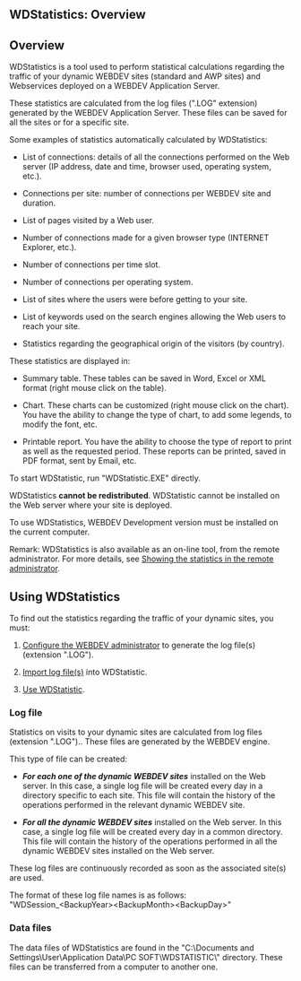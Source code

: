 
## WDStatistics: Overview
			



<a name="NOTE1"></a>
<a name="NOTE1_1"></a>


## Overview
<a name="overview_ELTTEXTE000135"></a>
WDStatistics is a tool used to perform statistical calculations regarding the traffic of your dynamic WEBDEV sites (standard and AWP sites) and Webservices deployed on a WEBDEV Application Server.

These statistics are calculated from the log files (".LOG" extension) generated by the WEBDEV Application Server. These files can be saved for all the sites or for a specific site.

Some examples of statistics automatically calculated by WDStatistics:

- List of connections: details of all the connections performed on the Web server (IP address, date and time, browser used, operating system, etc.).

- Connections per site: number of connections per WEBDEV site and duration.

- List of pages visited by a Web user.

- Number of connections made for a given browser type (INTERNET Explorer, etc.).

- Number of connections per time slot.

- Number of connections per operating system.

- List of sites where the users were before getting to your site.

- List of keywords used on the search engines allowing the Web users to reach your site.

- Statistics regarding the geographical origin of the visitors (by country).




These statistics are displayed in:

- Summary table. These tables can be saved in Word, Excel or XML format (right mouse click on the table).

- Chart. These charts can be customized (right mouse click on the chart). You have the ability to change the type of chart, to add some legends, to modify the font, etc.

- Printable report. You have the ability to choose the type of report to print as well as the requested period. These reports can be printed, saved in PDF format, sent by Email, etc.




To start WDStatistic, run "WDStatistic.EXE" directly.

WDStatistics **cannot be redistributed**. WDStatistic cannot be installed on the Web server where your site is deployed.

To use WDStatistics, WEBDEV Development version must be installed on the current computer.

Remark: WDStatistics is also available as an on-line tool, from the remote administrator. For more details, see [Showing the statistics in the remote administrator](../WDAdminWeb/6466.md). 

<a name="NOTE2"></a>
<a name="NOTE2_1"></a>


## Using WDStatistics
<a name="using_wdstatistics_ELTTEXTE000159"></a>
To find out the statistics regarding the traffic of your dynamic sites, you must:

1. [Configure the WEBDEV administrator](../WDStatistique/3536003.md) to generate the log file(s) (extension ".LOG").

2. [Import log file(s)](../WDStatistique/3536002.md) into WDStatistic.

3. [Use WDStatistic](../WDStatistique/3536001.md).



<a name="NOTE2_2"></a>




### Log file
<a name="log_file_ELTPARAGRAPHE000069"></a>

Statistics on visits to your dynamic sites are calculated from log files (extension ".LOG").. These files are generated by the WEBDEV engine.

This type of file can be created:

- ***For each one of the dynamic WEBDEV sites*** installed on the Web server. In this case, a single log file will be created every day in a directory specific to each site. This file will contain the history of the operations performed in the relevant dynamic WEBDEV site.

- ***For all the dynamic WEBDEV sites*** installed on the Web server. In this case, a single log file will be created every day in a common directory. This file will contain the history of the operations performed in all the dynamic WEBDEV sites installed on the Web server.




These log files are continuously recorded as soon as the associated site(s) are used.

The format of these log file names is as follows: "WDSession_&lt;BackupYear&gt;&lt;BackupMonth&gt;&lt;BackupDay&gt;"
<a name="NOTE2_3"></a>




### Data files
<a name="data_files_ELTPARAGRAPHE000086"></a>

The data files of WDStatistics are found in the "C:\\Documents and Settings\\User\\Application Data\\PC SOFT\\WDSTATISTIC\\" directory. These files can be transferred from a computer to another one.


